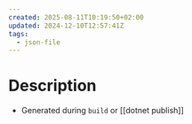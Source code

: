 ```yaml
---
created: 2025-08-11T10:19:50+02:00
updated: 2024-12-10T12:57:41Z
tags:
  - json-file
---
```

# Description
- Generated during `build` or [[dotnet publish]]
